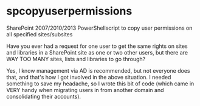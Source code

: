 spcopyuserpermissions
=====================

SharePoint 2007/2010/2013 PowerShellscript to copy user permissions on all specified sites/subsites

Have you ever had a request for one user to get the same rights on sites and libraries in a SharePoint site as one or two other users, but there are WAY TOO MANY sites, lists and libraries to go through? 

Yes, I know management via AD is recommended, but not everyone does that, and that's how I got involved in the above situation. I needed something to save my headache, so I wrote this bit of code (which came in VERY handy when migrating users in from another domain and consolidating their accounts).
